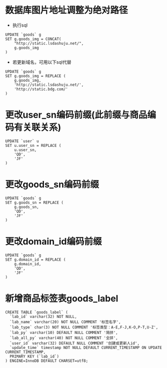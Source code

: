 # 数据库图片地址调整为绝对路径
- 执行sql
```
UPDATE `goods` g
SET g.goods_img = CONCAT(
	"http://static.lsdashuju.net/",
	g.goods_img
)
```
- 若更新域名，可用以下sql代替
```
UPDATE `goods` g
SET g.goods_img = REPLACE (
	g.goods_img,
	'http://static.lsdashuju.net/',
	'http://static.bdg.com/'
)
```
# 更改user_sn编码前缀(此前缀与商品编码有关联关系)
```
UPDATE `user` u
SET u.user_sn = REPLACE (
	u.user_sn,
	'QD',
	'JF'
)
```
# 更改goods_sn编码前缀
```
UPDATE `goods` g
SET g.goods_sn = REPLACE (
	g.goods_sn,
	'QD',
	'JF'
)
```
# 更改domain_id编码前缀
```
UPDATE `goods` g
SET g.domain_id = REPLACE (
	g.domain_id,
	'QD',
	'JF'
)
```
# 新增商品标签表goods_label
```
CREATE TABLE `goods_label` (
  `lab_id` varchar(32) NOT NULL,
  `lab_name` varchar(20) NOT NULL COMMENT '标签名字',
  `lab_type` char(3) NOT NULL COMMENT '标签类型：A-E,F-J,K-O,P-T,U-Z',
  `lab_py` varchar(10) DEFAULT NULL COMMENT '简拼',
  `lab_all_py` varchar(40) NOT NULL COMMENT '全拼',
  `user_id` varchar(32) DEFAULT NULL COMMENT '创建或更新人id',
  `update_time` timestamp NOT NULL DEFAULT CURRENT_TIMESTAMP ON UPDATE CURRENT_TIMESTAMP,
  PRIMARY KEY (`lab_id`)
) ENGINE=InnoDB DEFAULT CHARSET=utf8;
```
